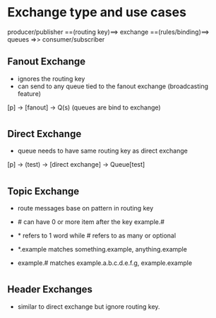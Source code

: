 <!-- Rabbit MQ -->
# Exchange type and use cases

producer/publisher ==(routing key)==> exchange ==(rules/binding)==> queues =>> consumer/subscriber

## Fanout Exchange
- ignores the routing key
- can send to any queue tied to the fanout exchange (broadcasting feature)

[p] -> [fanout] -> Q(s) (queues are bind to exchange)

#

## Direct Exchange
- queue needs to have same routing key as direct exchange

[p] -> (test) -> [direct exchange] -> Queue[test]

#

## Topic Exchange
- route messages base on pattern in routing key
- \# can have 0 or more item after the key example.# 
- \* refers to 1 word while \# refers to as many or optional

- *.example matches something.example, anything.example
- example.# matches example.a.b.c.d.e.f.g, example.example

#

## Header Exchanges
- similar to direct exchange but ignore routing key.